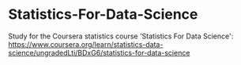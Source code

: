 # Statistics-For-Data-Science

Study for the Coursera statistics course 'Statistics For Data Science': https://www.coursera.org/learn/statistics-data-science/ungradedLti/BDxG6/statistics-for-data-science
